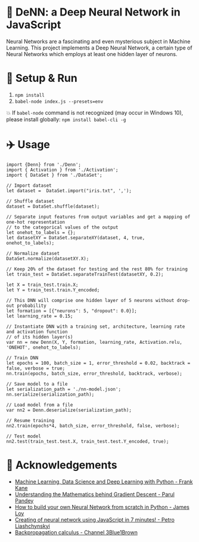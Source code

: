 # :sparkler: DeNN: a Deep Neural Network in JavaScript
Neural Networks are a fascinating and even mysterious subject in Machine Learning.
This project implements a Deep Neural Network, a certain type of Neural Networks which employs at least one hidden layer of neurons.

# :wrench: Setup & Run
1. `npm install`
2. `babel-node index.js --presets=env`

:collision: If `babel-node` command is not recognized (may occur in Windows 10), please install globally: `npm install babel-cli -g`

# :airplane: Usage


    import {Denn} from './Denn';
    import { Activation } from './Activation';
    import { DataSet } from './DataSet';

    // Import dataset
    let dataset =  DataSet.import("iris.txt", ',');

    // Shuffle dataset
    dataset = DataSet.shuffle(dataset);

    // Separate input features from output variables and get a mapping of one-hot representation
    // to the categorical values of the output
    let onehot_to_labels = {};
    let datasetXY = DataSet.separateXY(dataset, 4, true, onehot_to_labels);

    // Normalize dataset
    DataSet.normalize(datasetXY.X);

    // Keep 20% of the dataset for testing and the rest 80% for training
    let train_test = DataSet.separateTrainTest(datasetXY, 0.2);

    let X = train_test.train.X;
    let Y = train_test.train.Y_encoded;

    // This DNN will comprise one hidden layer of 5 neurons without drop-out probability
    let formation = [{"neurons": 5, "dropout": 0.0}];
    let learning_rate = 0.15;

    // Instantiate DNN with a training set, architecture, learning rate and activation function
    // of its hidden layer(s)
    var nn = new Denn(X, Y, formation, learning_rate, Activation.relu, 'ONEHOT', onehot_to_labels);

    // Train DNN
    let epochs = 100, batch_size = 1, error_threshold = 0.02, backtrack = false, verbose = true;
    nn.train(epochs, batch_size, error_threshold, backtrack, verbose);

    // Save model to a file
    let serialization_path = './nn-model.json';
    nn.serialize(serialization_path);

    // Load model from a file
    var nn2 = Denn.deserialize(serialization_path);

    // Resume training
    nn2.train(epochs*4, batch_size, error_threshold, false, verbose);

    // Test model
    nn2.test(train_test.test.X, train_test.test.Y_encoded, true);

# :crown: Acknowledgements
- [Machine Learning, Data Science and Deep Learning with Python - Frank Kane](https://www.udemy.com/course/data-science-and-machine-learning-with-python-hands-on/)
- [Understanding the Mathematics behind Gradient Descent - Parul Pandey](https://towardsdatascience.com/understanding-the-mathematics-behind-gradient-descent-dde5dc9be06e)
- [How to build your own Neural Network from scratch in Python - James Loy](https://towardsdatascience.com/how-to-build-your-own-neural-network-from-scratch-in-python-68998a08e4f6)
- [Creating of neural network using JavaScript in 7 minutes! - Petro Liashchynskyi](https://dev.to/liashchynskyi/creating-of-neural-network-using-javascript-in-7minutes-o21)
- [Backpropagation calculus - Channel 3Blue1Brown](https://www.youtube.com/watch?v=tIeHLnjs5U8&t=307s)
